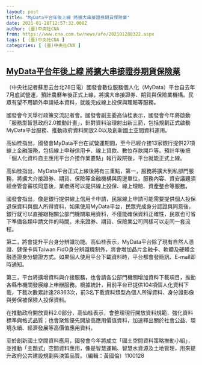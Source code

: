 ```yaml
---
layout: post
title: "MyData平台年後上線 將擴大串接證券期貨保險業"
date: 2021-01-28T12:57:32.000Z
author: (臺)中央社CNA
from: https://www.cna.com.tw/news/afe/202101280322.aspx
tags: [ (臺)中央社CNA ]
categories: [ (臺)中央社CNA ]
---
```

<!--1611838652000-->
[MyData平台年後上線 將擴大串接證券期貨保險業](https://www.cna.com.tw/news/afe/202101280322.aspx)
------

<div>
<div></div><div class="paragraph"><p>（中央社記者蘇思云台北28日電）國發會數位服務個人化（MyData）平台自去年7月底試營運，預計農曆年後正式上線，將擴大串接證券、期貨與保險業機構。民眾有望不用額外申請紙本資料，就能完成線上投保與理賠等服務。</p><p>國發會今天舉行政策交流記者會。國發會副主委高仙桂表示，國發會今年將啟動「服務型智慧政府2.0推動計畫」，針對資料治理射出新三箭，包括規劃正式啟動MyData平台服務、推動政府資料開放2.0以及創新國土空間資料運用。</p><p>高仙桂指出，國發會MyData平台在試營運期間，至今已經介接13家銀行提供27項線上金融服務，包括線上申辦信用卡、線上貸款、數位存款開戶等。預計年後把「個人化資料自主應用平台介接作業要點」報行政院後，平台就能正式上線。</p><p>高仙桂指出，MyData平台正式上線後將有三重點，第一，服務將擴大到私部門服務，將擴大介接證券、期貨、保險等金融機構與周邊單位，服務內容、資安議題須經金管會審核同意後，業者將可以提供線上投保、線上理賠、資產整合等服務。</p><p>國發會指出，像是銀行提供線上信用卡申請，民眾線上申請可能需要提供個人投保退保資料與個人所得資料，如果使用MyData平台，民眾完成身分認證與同意後，銀行就可以直接跟相關公部門機關取用資料，不僅能確保資料正確性，民眾也可省下準備各類申請文件的時間。未來證券、期貨、保險業公司同樣可以走同一套流程。</p><p>第二，將會提升平台身分辨識功能。高仙桂表示，MyData平台除了現有自然人憑證、健保卡與Taiwan FidO身分辨識機制外，將會增加晶片金融卡、軟體及硬體金融憑證身分驗證方式。如果個人使用平台下載資料時，平台都會發簡訊、E-mail即時通知。</p><p>第三，平台將擴增資料與介接服務，也會請各公部門機關增加資料下載項目，推動各縣市機關發展線上申辦服務。根據統計，目前平台已提供104項個人化資料下載，下載次數累計達28363次，前3名下載資料類型為個人所得資料、身分證影像與勞保被保險人投保資料。</p><p>在推動政府開放資料2.0部分，高仙桂表示，會整理現行開放資料規範，強化資料標準與格式品質；也會聚焦優先開放高應用價值資料，加速釋出關於社會公益、環境永續、經濟發展等高價值應用資料。</p><p>至於創新國土空間資料應用，國發會今年將成立「國土空間資料策略推動小組」，並推動「主題式」空間資料應用，像是智慧運輸、智慧水資源及土地管理，用來提升政府公共建設規劃與決策品質。（編輯：黃國倫）1100128</p></div>
</div>
